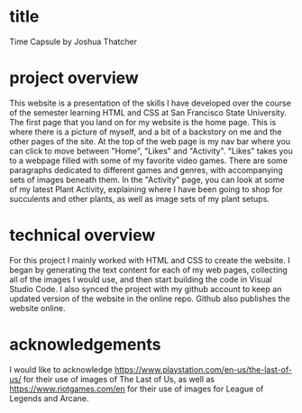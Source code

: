 # title
Time Capsule by Joshua Thatcher

# project overview
This website is a presentation of the skills I have developed over the course of the semester learning HTML and CSS at San Francisco State University. The first page that you land on for my website is the home page. This is where there is a picture of myself, and a bit of a backstory on me and the other pages of the site. At the top of the web page is my nav bar where you can click to move between "Home", "Likes" and "Activity". "Likes" takes you to a webpage filled with some of my favorite video games. There are some paragraphs dedicated to different games and genres, with accompanying sets of images beneath them. In the "Activity" page, you can look at some of my latest Plant Activity, explaining where I have been going to shop for succulents and other plants, as well as image sets of my plant setups.

# technical overview
For this project I mainly worked with HTML and CSS to create the website. I began by generating the text content for each of my web pages, collecting all of the images I would use, and then start building the code in Visual Studio Code. I also synced the project with my github account to keep an updated version of the website in the online repo. Github also publishes the website online.

# acknowledgements
I would like to acknowledge https://www.playstation.com/en-us/the-last-of-us/ for their use of images of The Last of Us, as well as https://www.riotgames.com/en for their use of images for League of Legends and Arcane.

